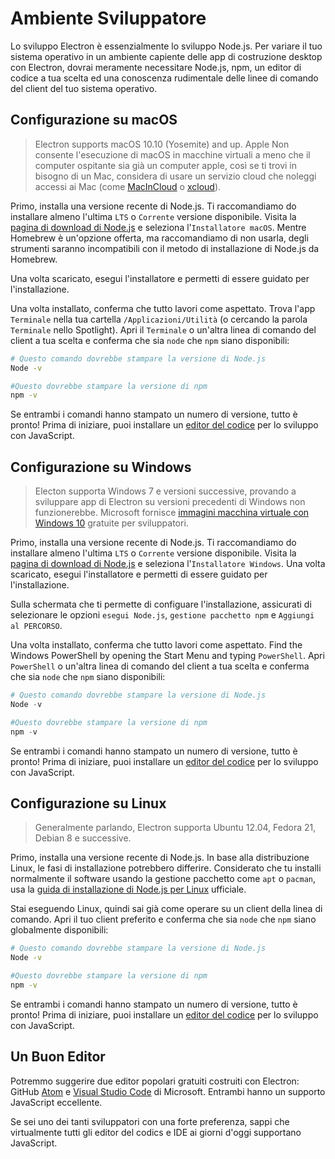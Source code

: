 # Ambiente Sviluppatore

Lo sviluppo Electron è essenzialmente lo sviluppo Node.js. Per variare il tuo sistema operativo in un ambiente capiente delle app di costruzione desktop con Electron, dovrai meramente necessitare Node.js, npm, un editor di codice a tua scelta ed una conoscenza rudimentale delle linee di comando del client del tuo sistema operativo.

## Configurazione su macOS

> Electron supports macOS 10.10 (Yosemite) and up. Apple Non consente l'esecuzione di macOS in macchine virtuali a meno che il computer ospitante sia già un computer apple, così se ti trovi in bisogno di un Mac, considera di usare un servizio cloud che noleggi accessi ai Mac (come [MacInCloud](https://www.macincloud.com/) o [xcloud](https://xcloud.me)).

Primo, installa una versione recente di Node.js. Ti raccomandiamo do installare almeno l'ultima `LTS` o `Corrente` versione disponibile. Visita la [pagina di download di Node.js](https://nodejs.org/en/download/) e seleziona l'`Installatore macOS`. Mentre Homebrew è un'opzione offerta, ma raccomandiamo di non usarla, degli strumenti saranno incompatibili con il metodo di installazione di Node.js da Homebrew.

Una volta scaricato, esegui l'installatore e permetti di essere guidato per l'installazione.

Una volta installato, conferma che tutto lavori come aspettato. Trova l'app `Terminale` nella tua cartella `/Applicazioni/Utilità` (o cercando la parola `Terminale` nello Spotlight). Apri il `Terminale` o un'altra linea di comando del client a tua scelta e conferma che sia `node` che `npm` siano disponibili:

```sh
# Questo comando dovrebbe stampare la versione di Node.js
Node -v

#Questo dovrebbe stampare la versione di npm
npm -v
```

Se entrambi i comandi hanno stampato un numero di versione, tutto è pronto! Prima di iniziare, puoi installare un [editor del codice](#a-good-editor) per lo sviluppo con JavaScript.

## Configurazione su Windows

> Electon supporta Windows 7 e versioni successive, provando a sviluppare app di Electron su versioni precedenti di Windows non funzionerebbe. Microsoft fornisce [immagini macchina virtuale con Windows 10](https://developer.microsoft.com/en-us/windows/downloads/virtual-machines) gratuite per sviluppatori.

Primo, installa una versione recente di Node.js. Ti raccomandiamo do installare almeno l'ultima `LTS` o `Corrente` versione disponibile. Visita la [pagina di download di Node.js](https://nodejs.org/en/download/) e seleziona l'`Installatore Windows`. Una volta scaricato, esegui l'installatore e permetti di essere guidato per l'installazione.

Sulla schermata che ti permette di configuare l'installazione, assicurati di selezionare le opzioni `esegui Node.js`, `gestione pacchetto npm` e `Aggiungi al PERCORSO`.

Una volta installato, conferma che tutto lavori come aspettato. Find the Windows PowerShell by opening the Start Menu and typing `PowerShell`. Apri `PowerShell` o un'altra linea di comando del client a tua scelta e conferma che sia `node` che `npm` siano disponibili:

```powershell
# Questo comando dovrebbe stampare la versione di Node.js
Node -v

#Questo dovrebbe stampare la versione di npm
npm -v
```

Se entrambi i comandi hanno stampato un numero di versione, tutto è pronto! Prima di iniziare, puoi installare un [editor del codice](#a-good-editor) per lo sviluppo con JavaScript.

## Configurazione su Linux

> Generalmente parlando, Electron supporta Ubuntu 12.04, Fedora 21, Debian 8 e successive.

Primo, installa una versione recente di Node.js. In base alla distribuzione Linux, le fasi di installazione potrebbero differire. Considerato che tu installi normalmente il software usando la gestione pacchetto come `apt` o `pacman`, usa la [guida di installazione di Node.js per Linux](https://nodejs.org/en/download/package-manager/) ufficiale.

Stai eseguendo Linux, quindi sai già come operare su un client della linea di comando. Apri il tuo client preferito e conferma che sia `node` che `npm` siano globalmente disponibili:

```sh
# Questo comando dovrebbe stampare la versione di Node.js
Node -v

#Questo dovrebbe stampare la versione di npm
npm -v
```

Se entrambi i comandi hanno stampato un numero di versione, tutto è pronto! Prima di iniziare, puoi installare un [editor del codice](#a-good-editor) per lo sviluppo con JavaScript.

## Un Buon Editor

Potremmo suggerire due editor popolari gratuiti costruiti con Electron: GitHub [Atom](https://atom.io/) e [Visual Studio Code](https://code.visualstudio.com/) di Microsoft. Entrambi hanno un supporto JavaScript eccellente.

Se sei uno dei tanti sviluppatori con una forte preferenza, sappi che virtualmente tutti gli editor del codics e IDE ai giorni d'oggi supportano JavaScript.
